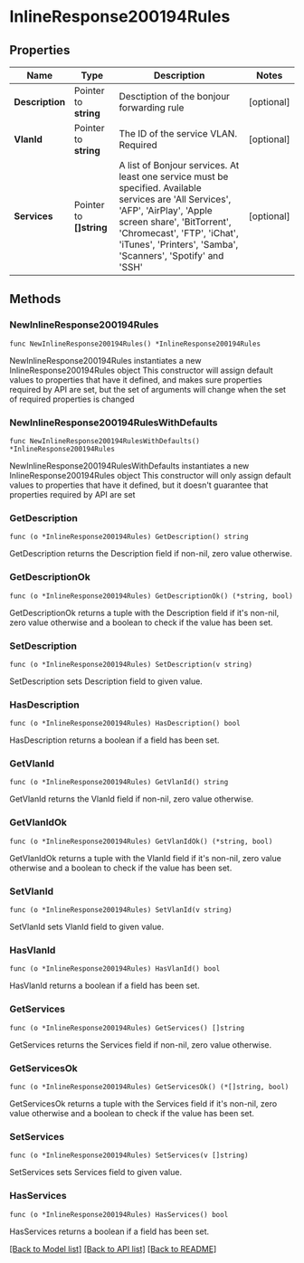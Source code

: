 # InlineResponse200194Rules

## Properties

Name | Type | Description | Notes
------------ | ------------- | ------------- | -------------
**Description** | Pointer to **string** | Desctiption of the bonjour forwarding rule | [optional] 
**VlanId** | Pointer to **string** | The ID of the service VLAN. Required | [optional] 
**Services** | Pointer to **[]string** | A list of Bonjour services. At least one service must be specified. Available services are &#39;All Services&#39;, &#39;AFP&#39;, &#39;AirPlay&#39;, &#39;Apple screen share&#39;, &#39;BitTorrent&#39;, &#39;Chromecast&#39;, &#39;FTP&#39;, &#39;iChat&#39;, &#39;iTunes&#39;, &#39;Printers&#39;, &#39;Samba&#39;, &#39;Scanners&#39;, &#39;Spotify&#39; and &#39;SSH&#39; | [optional] 

## Methods

### NewInlineResponse200194Rules

`func NewInlineResponse200194Rules() *InlineResponse200194Rules`

NewInlineResponse200194Rules instantiates a new InlineResponse200194Rules object
This constructor will assign default values to properties that have it defined,
and makes sure properties required by API are set, but the set of arguments
will change when the set of required properties is changed

### NewInlineResponse200194RulesWithDefaults

`func NewInlineResponse200194RulesWithDefaults() *InlineResponse200194Rules`

NewInlineResponse200194RulesWithDefaults instantiates a new InlineResponse200194Rules object
This constructor will only assign default values to properties that have it defined,
but it doesn't guarantee that properties required by API are set

### GetDescription

`func (o *InlineResponse200194Rules) GetDescription() string`

GetDescription returns the Description field if non-nil, zero value otherwise.

### GetDescriptionOk

`func (o *InlineResponse200194Rules) GetDescriptionOk() (*string, bool)`

GetDescriptionOk returns a tuple with the Description field if it's non-nil, zero value otherwise
and a boolean to check if the value has been set.

### SetDescription

`func (o *InlineResponse200194Rules) SetDescription(v string)`

SetDescription sets Description field to given value.

### HasDescription

`func (o *InlineResponse200194Rules) HasDescription() bool`

HasDescription returns a boolean if a field has been set.

### GetVlanId

`func (o *InlineResponse200194Rules) GetVlanId() string`

GetVlanId returns the VlanId field if non-nil, zero value otherwise.

### GetVlanIdOk

`func (o *InlineResponse200194Rules) GetVlanIdOk() (*string, bool)`

GetVlanIdOk returns a tuple with the VlanId field if it's non-nil, zero value otherwise
and a boolean to check if the value has been set.

### SetVlanId

`func (o *InlineResponse200194Rules) SetVlanId(v string)`

SetVlanId sets VlanId field to given value.

### HasVlanId

`func (o *InlineResponse200194Rules) HasVlanId() bool`

HasVlanId returns a boolean if a field has been set.

### GetServices

`func (o *InlineResponse200194Rules) GetServices() []string`

GetServices returns the Services field if non-nil, zero value otherwise.

### GetServicesOk

`func (o *InlineResponse200194Rules) GetServicesOk() (*[]string, bool)`

GetServicesOk returns a tuple with the Services field if it's non-nil, zero value otherwise
and a boolean to check if the value has been set.

### SetServices

`func (o *InlineResponse200194Rules) SetServices(v []string)`

SetServices sets Services field to given value.

### HasServices

`func (o *InlineResponse200194Rules) HasServices() bool`

HasServices returns a boolean if a field has been set.


[[Back to Model list]](../README.md#documentation-for-models) [[Back to API list]](../README.md#documentation-for-api-endpoints) [[Back to README]](../README.md)


